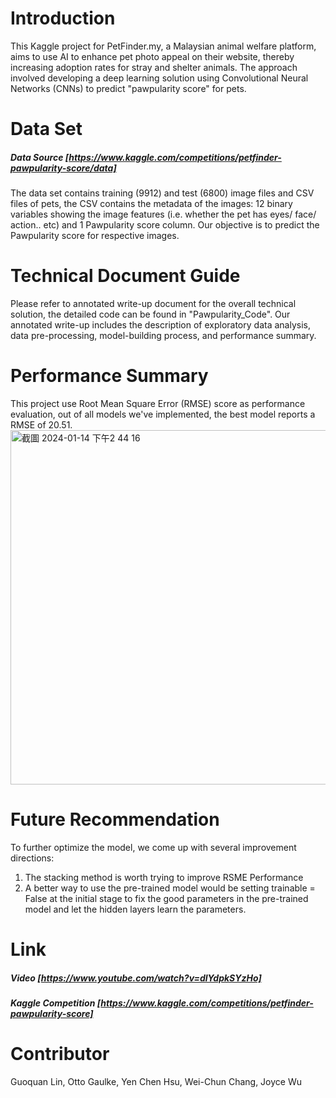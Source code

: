 # Introduction
This Kaggle project for PetFinder.my, a Malaysian animal welfare platform, aims to use AI to enhance pet photo appeal on their website, thereby increasing adoption rates for stray and shelter animals. The approach involved developing a deep learning solution using Convolutional Neural Networks (CNNs) to predict "pawpularity score" for pets.

# Data Set
##### Data Source [https://www.kaggle.com/competitions/petfinder-pawpularity-score/data]
The data set contains training (9912) and test (6800) image files and CSV files of pets, the CSV contains the metadata of the images: 12 binary variables showing the image features (i.e. whether the pet has eyes/ face/ action.. etc) and 1 Pawpularity score column. Our objective is to predict the Pawpularity score for respective images.

# Technical Document Guide
Please refer to annotated write-up document for the overall technical solution, the detailed code can be found in "Pawpularity_Code". Our annotated write-up includes the description of exploratory data analysis, data pre-processing, model-building process, and performance summary. 

# Performance Summary
This project use Root Mean Square Error (RMSE) score as performance evaluation, out of all models we've implemented, the best model reports a RMSE of 20.51.
<img width="567" alt="截圖 2024-01-14 下午2 44 16" src="https://github.com/YenChenHsu/kaggle-PetFinder.my-Pawpularity/assets/57134574/7fe8cecc-afce-43c2-9453-e01c75932faf">

# Future Recommendation
To further optimize the model, we come up with several improvement directions:
1. The stacking method is worth trying to improve RSME Performance
2. A better way to use the pre-trained model would be setting trainable = False at the initial stage to fix the good parameters in the pre-trained model and let the hidden layers learn the parameters.

# Link
##### Video [https://www.youtube.com/watch?v=dlYdpkSYzHo]
##### Kaggle Competition [https://www.kaggle.com/competitions/petfinder-pawpularity-score]

# Contributor
Guoquan Lin, Otto Gaulke, Yen Chen Hsu, Wei-Chun Chang, Joyce Wu
